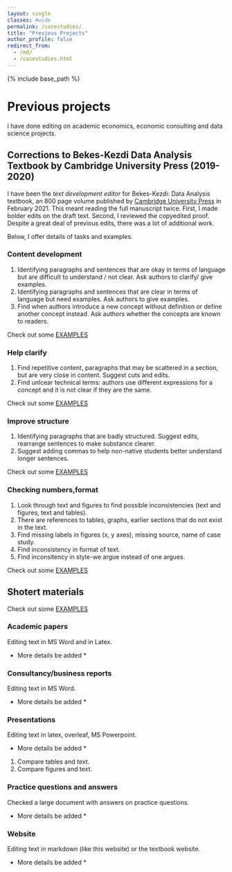 ```yaml
---
layout: single
classes: #wide
permalink: /casestudies/
title: "Previous Projects"
author_profile: false
redirect_from:
  - /md/
  - /casestudies.html
---
```


{% include base_path %}


# Previous projects

I have done editing on academic economics, economic consulting and data science projects. 

## Corrections to Bekes-Kezdi Data Analysis Textbook by Cambridge University Press (2019-2020)

I have been the *text development editor* for Bekes-Kezdi: Data Analysis textbook, an 800 page volume published by [Cambridge University Press]() in February 2021. This meant reading the full manuscript twice. First, I made bolder edits on the draft text. Second, I reviewed the copyedited proof. Despite a great deal of previous edits, there was a lot of additional work. 

Below, I offer details of tasks and examples. 

### Content development

1. Identifying paragraphs and sentences that are okay in terms of language but are difficult to understand / not clear. Ask authors to clarify/ give examples.   
2. Identifying paragraphs and sentences that are clear in terms of language but need examples. Ask authors to give examples.   
3. Find when authors introduce a new concept without definition or define another concept instead. Ask authors whether the concepts are known to readers.  

Check out some [EXAMPLES](/text-dev-editor/example-edits/#hard-to-understand-paragraphs)

### Help clarify

1. Find repetitive content, paragraphs that may be scattered in a section, but are very close in content. Suggest cuts and edits.   
2. Find unlcear technical terms: authors use different expressions for a concept and it is not clear if they are the same.  

Check out some [EXAMPLES](/text-dev-editor/example-edits/#push-for-examples-more-explanations)


### Improve structure
1. Identifying paragraphs that are badly structured. Suggest edits, rearrange sentences to make substance clearer.  
2. Suggest adding commas to help non-native students better understand longer sentences.  

Check out some [EXAMPLES](/text-dev-editor/example-edits/#improve-structure)


### Checking numbers,format
1. Look through text and figures to find possible inconsistencies (text and figures, text and tables).  
2. There are references to tables, graphs, earlier sections that do not exist in the text.
3. Find missing labels in figures (x, y axes), missing source, name of case study. 
4. Find inconsistency in format of text. 
5. Find inconsitency in style-we argue instead of one argues.   

Check out some [EXAMPLES](/text-dev-editor/example-edits/#checking-number-and-format)

## Shotert materials

Check out some [EXAMPLES](/text-dev-editor/example-edits/#shorter-materials)


### Academic papers
Editing text in MS Word and in Latex.

* More details be added *


### Consultancy/business reports
Editing text in MS Word.

* More details be added *


### Presentations
Editing text in latex, overleaf, MS Powerpoint. 

* More details be added *
1. Compare tables and text.
2. Compare figures and text.


### Practice questions and answers
Checked a large document with answers on practice questions. 

* More details be added *

### Website
Editing text in markdown (like this website) or the textbook website. 

* More details be added *
